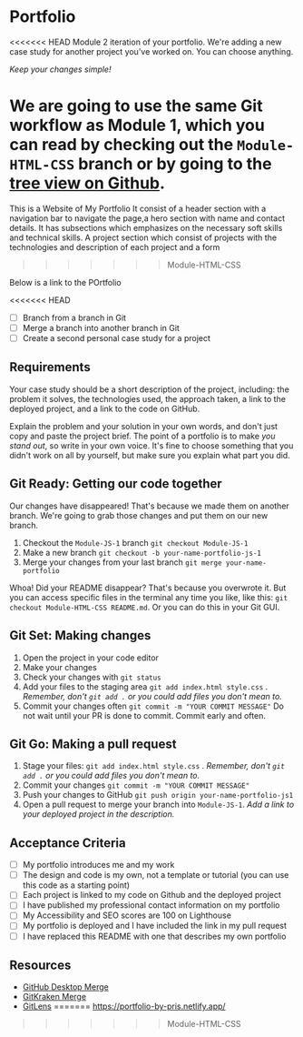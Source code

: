 # Portfolio

<<<<<<< HEAD
Module 2 iteration of your portfolio. We're adding a new case study for another project you've worked on. You can choose anything.

_Keep your changes simple!_

We are going to use the same Git workflow as Module 1, which you can read by checking out the `Module-HTML-CSS` branch or by going to the [tree view on Github](https://github.com/CodeYourFuture/Portfolio/tree/Module-HTML-CSS).
=======
This is a Website of My Portfolio
It consist of a header section with a navigation bar to navigate the page,a hero section with name and contact details.
It has subsections which emphasizes on the necessary soft skills and technical skills.
A project section which consist of projects with the technologies and description of each project and a form
>>>>>>> Module-HTML-CSS

Below is a link to the POrtfolio

<<<<<<< HEAD
- [ ] Branch from a branch in Git
- [ ] Merge a branch into another branch in Git
- [ ] Create a second personal case study for a project

## Requirements

Your case study should be a short description of the project, including: the problem it solves, the technologies used, the approach taken, a link to the deployed project, and a link to the code on GitHub.

Explain the problem and your solution in your own words, and don't just copy and paste the project brief. The point of a portfolio is to make _you stand out_, so write in your own voice. It's fine to choose something that you didn't work on all by yourself, but make sure you explain what part you did.

## Git Ready: Getting our code together

Our changes have disappeared! That's because we made them on another branch. We're going to grab those changes and put them on our new branch.

1. Checkout the `Module-JS-1` branch `git checkout Module-JS-1`
1. Make a new branch `git checkout -b your-name-portfolio-js-1`
1. Merge your changes from your last branch `git merge your-name-portfolio`

Whoa! Did your README disappear? That's because you overwrote it. But you can access specific files in the terminal any time you like, like this: `git checkout Module-HTML-CSS README.md`. Or you can do this in your Git GUI.

## Git Set: Making changes

1. Open the project in your code editor
1. Make your changes
1. Check your changes with `git status`
1. Add your files to the staging area `git add index.html style.css` . _Remember, don't `git add .` or you could add files you don't mean to._
1. Commit your changes often `git commit -m "YOUR COMMIT MESSAGE"` Do not wait until your PR is done to commit. Commit early and often.

## Git Go: Making a pull request

1. Stage your files: `git add index.html style.css` . _Remember, don't `git add .` or you could add files you don't mean to._
1. Commit your changes `git commit -m "YOUR COMMIT MESSAGE"`
1. Push your changes to GitHub `git push origin your-name-portfolio-js1`
1. Open a pull request to merge your branch into `Module-JS-1`. _Add a link to your deployed project in the description._

## Acceptance Criteria

- [ ] My portfolio introduces me and my work
- [ ] The design and code is my own, not a template or tutorial (you can use this code as a starting point)
- [ ] Each project is linked to my code on Github and the deployed project
- [ ] I have published my professional contact information on my portfolio
- [ ] My Accessibility and SEO scores are 100 on Lighthouse
- [ ] My portfolio is deployed and I have included the link in my pull request
- [ ] I have replaced this README with one that describes my own portfolio

## Resources

- [GitHub Desktop Merge](https://docs.github.com/en/desktop/contributing-and-collaborating-using-github-desktop/keeping-your-local-repository-in-sync-with-github/syncing-your-branch#merging-another-branch-into-your-project-branch)
- [GitKraken Merge](https://www.youtube.com/watch?v=mS8oUqqc2G8)
- [GitLens](https://marketplace.visualstudio.com/items?itemName=eamodio.gitlens/)
=======
https://portfolio-by-pris.netlify.app/
>>>>>>> Module-HTML-CSS
